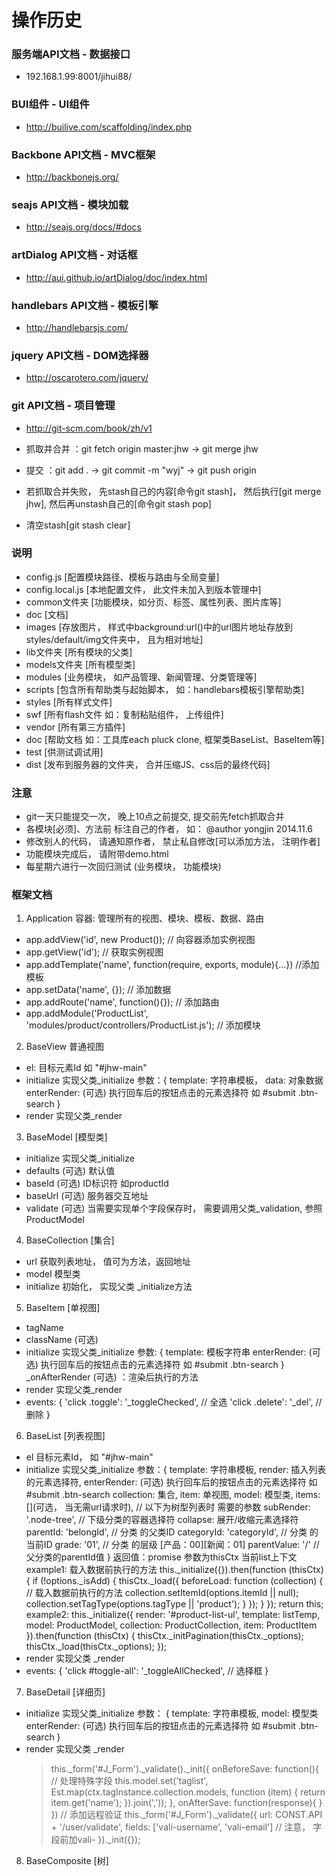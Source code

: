操作历史 
====

### 服务端API文档 - 数据接口
- 192.168.1.99:8001/jihui88/

### BUI组件 - UI组件
- http://builive.com/scaffolding/index.php

### Backbone API文档 - MVC框架
- http://backbonejs.org/

### seajs API文档 - 模块加载
- http://seajs.org/docs/#docs

### artDialog API文档 - 对话框
- http://aui.github.io/artDialog/doc/index.html

### handlebars API文档 - 模板引擎
- http://handlebarsjs.com/

### jquery API文档 - DOM选择器
- http://oscarotero.com/jquery/

### git API文档 - 项目管理
- http://git-scm.com/book/zh/v1
- 抓取并合并 ：git fetch origin master:jhw -> git merge jhw
- 提交 ：git add . -> git commit -m "wyj" -> git push origin

- 若抓取合并失败， 先stash自己的内容[命令git stash]， 然后执行[git merge jhw], 然后再unstash自己的[命令git stash pop]
- 清空stash[git stash clear]

### 说明
- config.js [配置模块路径、模板与路由与全局变量]
- config.local.js [本地配置文件， 此文件未加入到版本管理中]
- common文件夹 [功能模块，如分页、标签、属性列表、图片库等]
- doc [文档]
- images [存放图片， 样式中background:url()中的url图片地址存放到styles/default/img文件夹中， 且为相对地址]
- lib文件夹 [所有模块的父类]
- models文件夹 [所有模型类]
- modules [业务模块， 如产品管理、新闻管理、分类管理等]
- scripts [包含所有帮助类与起始脚本， 如：handlebars模板引擎帮助类]
- styles [所有样式文件]
- swf [所有flash文件 如：复制粘贴组件， 上传组件]
- vendor [所有第三方插件]
- doc [帮助文档 如：工具库each pluck clone, 框架类BaseList、BaseItem等]
- test [供测试调试用]
- dist [发布到服务器的文件夹， 合并压缩JS、css后的最终代码]

### 注意
- git一天只能提交一次， 晚上10点之前提交, 提交前先fetch抓取合并
- 各模块[必须]、方法前 标注自己的作者， 如： @author yongjin 2014.11.6
- 修改别人的代码， 请通知原作者， 禁止私自修改[可以添加方法， 注明作者]
- 功能模块完成后， 请附带demo.html
- 每星期六进行一次回归测试 (业务模块， 功能模块)

### 框架文档
1) Application 容器: 管理所有的视图、模块、模板、数据、路由
 - app.addView('id', new Product()); // 向容器添加实例视图
 - app.getView('id'); // 获取实例视图
 - app.addTemplate('name', function(require, exports, module){...}) //添加模板
 - app.setData('name', {}); // 添加数据
 - app.addRoute('name', function(){}); // 添加路由
 - app.addModule('ProductList', 'modules/product/controllers/ProductList.js'); // 添加模块
 
2) BaseView 普通视图
 - el: 目标元素Id 如 "#jhw-main"
 - initialize 实现父类_initialize
   参数：{
        template: 字符串模板，
        data: 对象数据
        enterRender: (可选) 执行回车后的按钮点击的元素选择符 如 #submit .btn-search
   }
 - render 实现父类_render

3) BaseModel [模型类]
 - initialize 实现父类_initialize
 - defaults (可选) 默认值
 - baseId (可选) ID标识符 如productId
 - baseUrl (可选) 服务器交互地址
 - validate (可选) 当需要实现单个字段保存时， 需要调用父类_validation, 参照ProductModel

4) BaseCollection [集合]
 - url 获取列表地址， 值可为方法，返回地址
 - model 模型类
 - initialize 初始化， 实现父类 _initialize方法

5) BaseItem [单视图]
 - tagName 
 - className (可选)
 - initialize 实现父类_initialize 
   参数: {
        template: 模板字符串
        enterRender: (可选) 执行回车后的按钮点击的元素选择符 如 #submit .btn-search
   } 
   _onAfterRender (可选) ：渲染后执行的方法
 - render 实现父类_render
 - events: {
    'click .toggle': '_toggleChecked', // 全选
    'click .delete': '_del', // 删除
   }
 
6) BaseList [列表视图]
 - el 目标元素Id， 如 "#jhw-main"
 - initialize 实现父类_initialize 
   参数：{
        template: 字符串模板, 
        render: 插入列表的元素选择符, 
        enterRender: (可选) 执行回车后的按钮点击的元素选择符 如 #submit .btn-search
        collection: 集合, 
        item: 单视图, 
        model: 模型类, 
        items: [](可选， 当无需url请求时),
        // 以下为树型列表时 需要的参数
        subRender: '.node-tree', // 下级分类的容器选择符
        collapse: 展开/收缩元素选择符
        parentId: 'belongId', // 分类 的父类ID
        categoryId: 'categoryId', // 分类 的当前ID
        grade: '01', // 分类 的层级 [产品：00][新闻：01]
        parentValue: '/' // 父分类的parentId值
   }
   返回值：promise 参数为thisCtx 当前list上下文
   example1: 载入数据前执行的方法
        this._initialize({}).then(function (thisCtx) {
              if (!options._isAdd) {
                thisCtx._load({
                  beforeLoad: function (collection) { // 载入数据前执行的方法
                    collection.setItemId(options.itemId || null);
                    collection.setTagType(options.tagType || 'product');
                  }
                });
              }
            });
        return this;
   example2:
        this._initialize({
             render: '#product-list-ul',
             template: listTemp,
             model: ProductModel,
             collection: ProductCollection,
             item: ProductItem
           }).then(function (thisCtx) {
             thisCtx._initPagination(thisCtx._options);
             thisCtx._load(thisCtx._options);
           });
 - render 实现父类 _render
 - events: {
    'click #toggle-all': '_toggleAllChecked', // 选择框
   }
 
7) BaseDetail [详细页]
 - initialize 实现父类_initialize 参数：
    {
        template: 字符串模板, 
        model: 模型类
        enterRender: (可选) 执行回车后的按钮点击的元素选择符 如 #submit .btn-search
    }
 - render 实现父类 _render 
   > this._form('#J_Form')._validate()._init({
        onBeforeSave: function(){
            // 处理特殊字段
            this.model.set('taglist', Est.map(ctx.tagInstance.collection.models, function (item) {
                 return item.get('name');
            }).join(','));
        },
        onAfterSave: function(response){
        }
    })
    // 添加远程验证
    this._form('#J_Form')._validate({
        url: CONST.API + '/user/validate',
        fields: ['vali-username', 'vali-email'] // 注意， 字段前加vali-
    })._init({});
    
8) BaseComposite [树]
